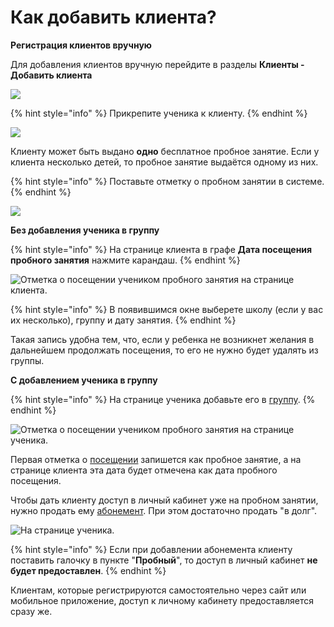 # Как добавить клиента?

**Регистрация клиентов вручную**

Для добавления клиентов вручную перейдите в разделы **Клиенты - Добавить клиента**

![](../.gitbook/assets/Screenshot\_151.png)

{% hint style="info" %}
Прикрепите ученика к клиенту.
{% endhint %}

![](<../.gitbook/assets/Screenshot\_388 (1).png>)

Клиенту может быть выдано **одно** бесплатное пробное занятие. Если у клиента несколько детей, то пробное занятие выдаётся одному из них.&#x20;

{% hint style="info" %}
Поставьте отметку о пробном занятии в системе.
{% endhint %}

![](../.gitbook/assets/Screenshot\_392.png)

**Без добавления ученика в группу**

{% hint style="info" %}
&#x20;На странице клиента в графе **Дата посещения пробного занятия** нажмите карандаш.&#x20;
{% endhint %}

![Отметка о посещении учеником пробного занятия на странице клиента.](../.gitbook/assets/Screenshot\_393.png)

{% hint style="info" %}
В появившимся окне выберете школу (если у вас их несколько), группу и дату занятия.
{% endhint %}

Такая запись удобна тем, что, если у ребенка не возникнет желания в дальнейшем продолжать посещения, то его не нужно будет удалять из группы.

**С добавлением ученика в группу**&#x20;

{% hint style="info" %}
На странице ученика добавьте его в [группу](../nachalo-raboty/shkola/gruppa/).
{% endhint %}

![Отметка о посещении учеником пробного занятия на странице ученика.](../.gitbook/assets/Screenshot\_395.png)

Первая отметка о [посещении](../nachalo-raboty/shkola/pomeshenie.md) запишется как пробное занятие, а на странице клиента эта дата будет отмечена как дата пробного посещения.

Чтобы дать клиенту доступ в личный кабинет уже на пробном занятии, нужно продать ему [абонемент](../abonementy/). При этом достаточно продать "в долг".&#x20;

![На странице ученика.](../.gitbook/assets/Screenshot\_397.png)

{% hint style="info" %}
Если при добавлении абонемента клиенту поставить галочку в пункте "**Пробный**", то доступ в личный кабинет **не будет предоставлен**.
{% endhint %}

Клиентам, которые регистрируются самостоятельно через сайт или мобильное приложение, доступ к личному кабинету предоставляется сразу же.
